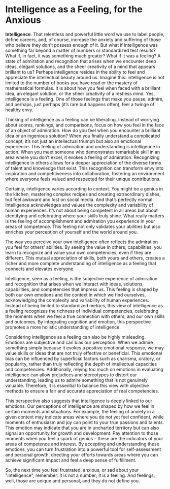 # Intelligence as a Feeling, for the Anxious

**Intelligence**. That relentless and powerful little word we use to label people, define careers,
and, of course, increase the anxiety and suffering of those who believe they don't possess
enough of it. But what if intelligence was something far beyond a matter of numbers or
standardized test results? What if, in fact, it was something much greater? What if it was a
feeling? A state of admiration and recognition that arises when we encounter deep ideas,
elegant solutions, and the sheer creativity of a mind that appears brilliant to us? Perhaps
intelligence resides in the ability to feel and appreciate the intellectual beauty around us.
Imagine this: intelligence is not limited to the number of books you have read or the mastery
of mathematical formulas. It is about how you feel when faced with a brilliant idea, an
elegant solution, or the sheer creativity of a restless mind. Yes, intelligence is a feeling. One
of those feelings that make you pause, admire, and perhaps, just perhaps (it’s rare but
happens often), feel a twinge of healthy envy.

Thinking of intelligence as a feeling can be liberating. Instead of worrying about scores,
rankings, and comparisons, focus on how you feel in the face of an object of admiration.
How do you feel when you encounter a brilliant idea or an ingenious solution? When you
finally understand a complicated concept, it’s not just an intellectual triumph but also an
emotional experience. This feeling of admiration and understanding is intelligence in action.
When you meet someone who demonstrates remarkable skill in an area where you don’t
excel, it evokes a feeling of admiration. Recognizing intelligence in others allows for a
deeper appreciation of the diverse forms of talent and knowledge that exist. This recognition
can transform envy into inspiration and competitiveness into collaboration, fostering an
environment where everyone feels valued and respected for their unique contributions.

Certainly, intelligence varies according to context. You might be a genius in the kitchen,
mastering complex recipes and creating extraordinary dishes, but feel awkward and lost on
social media. And that’s perfectly normal. Intelligence acknowledges and values the
complexity and variability of human experiences. It’s not about being competent in all areas
but about identifying and celebrating where your skills truly shine. What really matters is the
feeling of accomplishment and admiration you experience in your areas of competence. This
feeling not only validates your abilities but also enriches your perception of yourself and the
world around you.

The way you perceive your own intelligence often reflects the admiration you feel for others’
abilities. By seeing the value in others; capabilities, you learn to recognize and value your
own competencies, even if they are different. This mutual appreciation of skills, both yours
and others, creates a richer and more complete understanding of intelligence as a feeling
that connects and elevates everyone.

Intelligence, seen as a feeling, is the subjective experience of admiration and recognition
that arises when we interact with ideas, solutions, capabilities, and competencies that
impress us. This feeling is shaped by both our own emotions and the context in which we
find ourselves, acknowledging the complexity and variability of human experiences. Instead
of being limited to standardized metrics, this view of intelligence as a feeling recognizes the
richness of individual competencies, celebrating the moments when we feel a true
connection with others; and our own skills and outcomes. By integrating cognition and
emotion, this perspective promotes a more holistic understanding of intelligence.

Considering intelligence as a feeling can also be highly misleading. Emotions are subjective
and can bias our perception. When we admire something simply because it evokes a
positive emotional response, we may value skills or ideas that are not truly effective or
beneficial. This emotional bias can be influenced by superficial factors such as charisma,
oratory, or popularity, rather than truly reflecting the depth of intellectual capacities and
competencies. Additionally, relying too much on emotions in evaluating intelligence can
allow prejudices and stereotypes to distort our understanding, leading us to admire
something that is not genuinely valuable. Therefore, it is essential to balance this view with
objective methods to ensure a fair and accurate appreciation of real competencies.

This perspective also suggests that intelligence is deeply linked to our emotions. Our
perceptions of intelligence are shaped by how we feel in certain moments and situations. For
example, the feeling of anxiety in a given context may indicate areas where you do not yet
feel confident, while moments of enthusiasm and joy can point to your true passions and
talents. This emotion may indicate that you are in uncharted territory but can also signal an
opportunity for growth and development. Pay attention to those moments when you feel a
spark of genius – these are the indicators of your areas of competence and interest. By
accepting and understanding these emotions, you can turn frustration into a powerful tool for
self-assessment and personal growth, directing your efforts towards areas where you can
achieve significant impact and feel a deep sense of fulfillment.

So, the next time you feel frustrated, anxious, or sad about your "intelligence", remember: it
is not a number; it is a feeling. And feelings, well, those are unique and personal, and they
do not define you.
